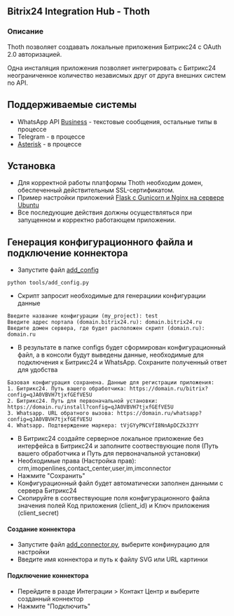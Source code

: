 ## Bitrix24 Integration Hub - Thoth

### Описание

Thoth позволяет создавать локальные приложения Битрикс24 с OAuth 2.0 авторизацией.

Одна инсталяция приложения позволяет интегрировать с Битрикс24 неограниченное количество независмых друг от друга внешних систем по API.

## Поддерживаемые системы
+ WhatsApp API [Business](https://developers.facebook.com/docs/whatsapp/) - текстовые сообщения, остальные типы в процессе
+ Telegram - в процессе
+ [Asterisk](https://docs.asterisk.org/) - в процессе

## Установка 
+ Для корректной работы платформы Thoth необходим домен, обеспеченный действительным SSL-сертификатом.
+ Пример настройки приложений [Flask с Gunicorn и Nginx на сервере Ubuntu](https://www.digitalocean.com/community/tutorials/how-to-serve-flask-applications-with-gunicorn-and-nginx-on-ubuntu-20-04)
+ Все последующие действия должны осуществляться при запущенном и корректно работающем приложении.

## Генерация конфигурационного файла и подключение коннектора 
+ Запустите файл [add_config](tools/add_config.py)
~~~
python tools/add_config.py
~~~
+ Скрипт запросит необходимые для генерациии конфигурации данные
~~~
Введите название конфигурации (my_project): test
Введите адрес портала (domain.bitrix24.ru): domain.bitrix24.ru
Введите домен сервера, где будет расположен скрипт (domain.ru): domain.ru
~~~
+ В результате в папке configs будет сформирован конфигурационный файл, а в консоли будут выведены данные, необходимые для подключения к Битрикс24 и WhatsApp. 
Сохраните полученный ответ для удобства 
~~~
Базовая конфигурация сохранена. Данные для регистрации приложения:
1. Битрикс24. Путь вашего обработчика: https://domain.ru/bitrix?config=qJA0VBVH7tjxfGEfVE5U
2. Битрикс24. Путь для первоначальной установки: https://domain.ru/install?config=qJA0VBVH7tjxfGEfVE5U
3. Whatsapp. URL обратного вызова: https://domain.ru/whatsapp?config=qJA0VBVH7tjxfGEfVE5U
4. Whatsapp. Подтверждение маркера: tVjGYyPNCVfI8NnApDCZk33YY

~~~
+ В Битрикс24 создайте серверное локальное приложение без интерфейса в Битрикс24 и заполните соотвествующие поля (Путь вашего обработчика и Путь для первоначальной установки)
+ Необходимые права (Настройка прав): crm,imopenlines,contact_center,user,im,imconnector
+ Нажмите "Сохранить"
+ Конфигурационный файл будет автоматически заполнен данными с сервера Битрикс24
+ Скопируйте в соотвествующие поля конфигурационного файла значения полей Код приложения (client_id) и Ключ приложения (client_secret)

#### Создание коннектора
+ Запустите файл [add_connector.py](tools/add_connector.py), выберите конфинурацию для настройки 
+ Введите имя коннектора и путь к файлу SVG или URL картинки

#### Подключение коннектора
+ Перейдите в разде Интеграции > Контакт Центр и выберите созданный коннектор
+ Нажмите "Подключить"
